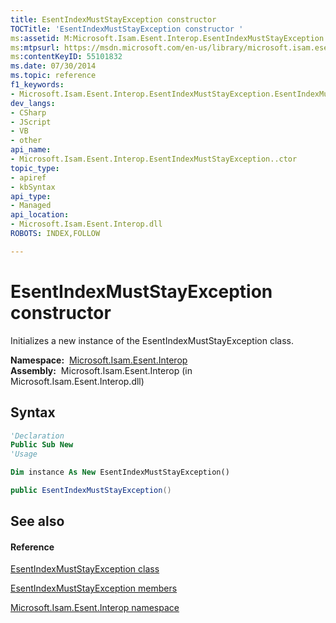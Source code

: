 ```yaml
---
title: EsentIndexMustStayException constructor 
TOCTitle: 'EsentIndexMustStayException constructor '
ms:assetid: M:Microsoft.Isam.Esent.Interop.EsentIndexMustStayException.#ctor
ms:mtpsurl: https://msdn.microsoft.com/en-us/library/microsoft.isam.esent.interop.esentindexmuststayexception.esentindexmuststayexception(v=EXCHG.10)
ms:contentKeyID: 55101832
ms.date: 07/30/2014
ms.topic: reference
f1_keywords:
- Microsoft.Isam.Esent.Interop.EsentIndexMustStayException.EsentIndexMustStayException
dev_langs:
- CSharp
- JScript
- VB
- other
api_name: 
- Microsoft.Isam.Esent.Interop.EsentIndexMustStayException..ctor
topic_type: 
- apiref
- kbSyntax
api_type: 
- Managed
api_location: 
- Microsoft.Isam.Esent.Interop.dll
ROBOTS: INDEX,FOLLOW

---
```


# EsentIndexMustStayException constructor

Initializes a new instance of the EsentIndexMustStayException class.

**Namespace:**  [Microsoft.Isam.Esent.Interop](hh596136\(v=exchg.10\).md)  
**Assembly:**  Microsoft.Isam.Esent.Interop (in Microsoft.Isam.Esent.Interop.dll)

## Syntax

``` vb
'Declaration
Public Sub New
'Usage

Dim instance As New EsentIndexMustStayException()
```

``` csharp
public EsentIndexMustStayException()
```

## See also

#### Reference

[EsentIndexMustStayException class](dn319399\(v=exchg.10\).md)

[EsentIndexMustStayException members](dn350454\(v=exchg.10\).md)

[Microsoft.Isam.Esent.Interop namespace](hh596136\(v=exchg.10\).md)

